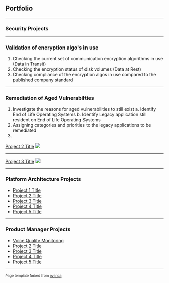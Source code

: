 ## Portfolio

---

### Security Projects

---
### Validation of encryption algo's in use

1. Checking the current set of communication encryption algorithms in use (Data in Transit)
2. Checking the encryption status of disk volumes (Data at Rest)
3. Checking compliance of the encryption algos in use compared to the published company standard

---
### Remediation of Aged Vulnerabilties
1. Investigate the reasons for aged vulnerabilities to still exist
   a. Identify End of Life Operating Systems
   b. Identify Legacy application still resident on End of Life Operating Systems
3. Assigning categories and priorities to the legacy applications to be remediated
4.  
[Project 2 Title](/pdf/sample_presentation.pdf)
<img src="images/dummy_thumbnail.jpg?raw=true"/>

---
[Project 3 Title](http://example.com/)
<img src="images/dummy_thumbnail.jpg?raw=true"/>

---

### Platform Architecture Projects

- [Project 1 Title](http://example.com/)
- [Project 2 Title](http://example.com/)
- [Project 3 Title](http://example.com/)
- [Project 4 Title](http://example.com/)
- [Project 5 Title](http://example.com/)

---

### Product Manager Projects
- [Voice Quality Monitoring](http://github.com/rengro46/voice-quality)
- [Project 2 Title](http://example.com/)
- [Project 3 Title](http://example.com/)
- [Project 4 Title](http://example.com/)
- [Project 5 Title](http://example.com/)


---
<p style="font-size:11px">Page template forked from <a href="https://github.com/evanca/quick-portfolio">evanca</a></p>
<!-- Remove above link if you don't want to attibute -->
